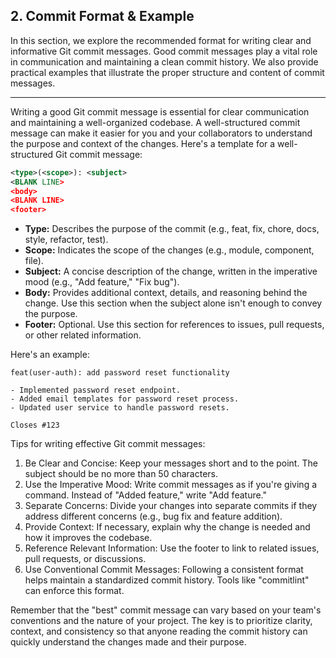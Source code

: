 ## 2. Commit Format & Example

In this section, we explore the recommended format for writing clear and informative Git commit messages. Good commit messages play a vital role in communication and maintaining a clean commit history. We also provide practical examples that illustrate the proper structure and content of commit messages.

---

Writing a good Git commit message is essential for clear communication and maintaining a well-organized codebase. A well-structured commit message can make it easier for you and your collaborators to understand the purpose and context of the changes. Here's a template for a well-structured Git commit message:

```xml
<type>(<scope>): <subject>
<BLANK LINE>
<body>
<BLANK LINE>
<footer>
```

- **Type:** Describes the purpose of the commit (e.g., feat, fix, chore, docs, style, refactor, test).
- **Scope:** Indicates the scope of the changes (e.g., module, component, file).
- **Subject:** A concise description of the change, written in the imperative mood (e.g., "Add feature," "Fix bug").
- **Body:** Provides additional context, details, and reasoning behind the change. Use this section when the subject alone isn't enough to convey the purpose.
- **Footer:** Optional. Use this section for references to issues, pull requests, or other related information.

Here's an example:
```
feat(user-auth): add password reset functionality

- Implemented password reset endpoint.
- Added email templates for password reset process.
- Updated user service to handle password resets.

Closes #123
```


Tips for writing effective Git commit messages:

1. Be Clear and Concise: Keep your messages short and to the point. The subject should be no more than 50 characters.
2. Use the Imperative Mood: Write commit messages as if you're giving a command. Instead of "Added feature," write "Add feature."
3. Separate Concerns: Divide your changes into separate commits if they address different concerns (e.g., bug fix and feature addition).
4. Provide Context: If necessary, explain why the change is needed and how it improves the codebase.
5. Reference Relevant Information: Use the footer to link to related issues, pull requests, or discussions.
6. Use Conventional Commit Messages: Following a consistent format helps maintain a standardized commit history. Tools like "commitlint" can enforce this format.

Remember that the "best" commit message can vary based on your team's conventions and the nature of your project. The key is to prioritize clarity, context, and consistency so that anyone reading the commit history can quickly understand the changes made and their purpose.